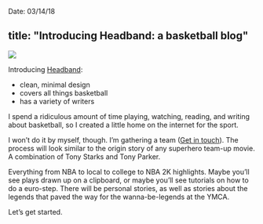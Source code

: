 
Date: 03/14/18

title: "Introducing Headband: a basketball blog"
---

![][image-1]

Introducing [Headband][1]:

- clean, minimal design
- covers all things basketball
- has a variety of writers

I spend a ridiculous amount of time playing, watching, reading, and writing about basketball, so I created a little home on the internet for the sport.

I won’t do it by myself, though. I’m gathering a team ([Get in touch][2]). The process will look similar to the origin story of any superhero team-up movie. A combination of Tony Starks and Tony Parker.

Everything from NBA to local to college to NBA 2K highlights. Maybe you’ll see plays drawn up on a clipboard, or maybe you’ll see tutorials on how to do a euro-step. There will be personal stories, as well as stories about the legends that paved the way for the wanna-be-legends at the YMCA.

Let’s get started.

[1]:	http://headband.blog/
[2]:	mailto:nashp@me.com

[image-1]:	https://dl.dropboxusercontent.com/s/se358u9kr9f6nu5/Image%20(25).jpeg